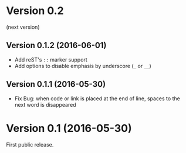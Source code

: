 Version 0.2
===========

(next version)

Version 0.1.2 (2016-06-01)
--------------------------

* Add reST's `::` marker support
* Add options to disable emphasis by underscore (`_` or `__`)

Version 0.1.1 (2016-05-30)
--------------------------

* Fix Bug: when code or link is placed at the end of line, spaces to the next word is disappeared

Version 0.1 (2016-05-30)
========================

First public release.
